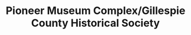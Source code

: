 ---
layout: repo
title: "Pioneer Museum Complex/Gillespie County Historical Society"
id: 17225
permalink: repos/17225/
---